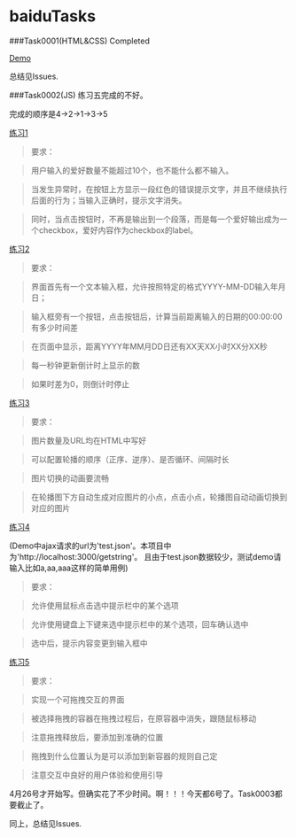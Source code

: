 # baiduTasks

###Task0001(HTML&CSS) Completed

[Demo](http://polly343900.github.io/demo/task0001/index.html)

总结见Issues.

###Task0002(JS) 练习五完成的不好。

完成的顺序是4->2->1->3->5

[练习1](http://polly343900.github.io/demo/task0002/task0002_1.html)

> 要求： 

> 用户输入的爱好数量不能超过10个，也不能什么都不输入。

> 当发生异常时，在按钮上方显示一段红色的错误提示文字，并且不继续执行后面的行为；当输入正确时，提示文字消失。

> 同时，当点击按钮时，不再是输出到一个段落，而是每一个爱好输出成为一个checkbox，爱好内容作为checkbox的label。

[练习2](http://polly343900.github.io/demo/task0002/task0002_2.html)

> 要求：

> 界面首先有一个文本输入框，允许按照特定的格式YYYY-MM-DD输入年月日；

> 输入框旁有一个按钮，点击按钮后，计算当前距离输入的日期的00:00:00有多少时间差

> 在页面中显示，距离YYYY年MM月DD日还有XX天XX小时XX分XX秒

> 每一秒钟更新倒计时上显示的数

> 如果时差为0，则倒计时停止

[练习3](http://polly343900.github.io/demo/task0002/task0002_3.html)

> 要求： 

> 图片数量及URL均在HTML中写好

> 可以配置轮播的顺序（正序、逆序）、是否循环、间隔时长

> 图片切换的动画要流畅

> 在轮播图下方自动生成对应图片的小点，点击小点，轮播图自动动画切换到对应的图片

[练习4](http://polly343900.github.io/demo/task0002/task0002_4.html)

(Demo中ajax请求的url为'test.json'。本项目中为'http://localhost:3000/getstring'。
且由于test.json数据较少，测试demo请输入比如a,aa,aaa这样的简单用例)

> 要求：

> 允许使用鼠标点击选中提示栏中的某个选项

> 允许使用键盘上下键来选中提示栏中的某个选项，回车确认选中

> 选中后，提示内容变更到输入框中

[练习5](http://polly343900.github.io/demo/task0002/task0002_5.html)

> 要求：

> 实现一个可拖拽交互的界面

> 被选择拖拽的容器在拖拽过程后，在原容器中消失，跟随鼠标移动

> 注意拖拽释放后，要添加到准确的位置

> 拖拽到什么位置认为是可以添加到新容器的规则自己定

> 注意交互中良好的用户体验和使用引导

4月26号才开始写。但确实花了不少时间。啊！！！今天都6号了。Task0003都要截止了。

同上，总结见Issues.
